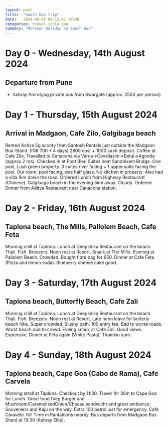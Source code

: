 ```yaml
---
layout: post
title:  "South Goa trip"
date:   2024-08-19 00:12:01 +0530
categories: travel india goa
summary: "Monsoon holiday in South Goa"
---
```


# Day 0 - Wednesday, 14th August 2024
## Departure from Pune

- Ashray Amrutyog private bus from Swargate (approx. 2500 per person)

# Day 1 - Thursday, 15th August 2024
## Arrival in Madgaon, Cafe Zilo, Galgibaga beach
Rented Activa 5g scooty from Santosh Rentals just outside the Madgaon Bus-Stand. (INR 700 * 4 days) 2800 cost + 1000 cash deposit.
Coffee at Cafe Zilo. Travelled to Canacona via Varca->Covallasim->Betul->Agonda (approx 2 hrs). Checked in at Pont Bleu Suites neat Sandolxem Bridge. One pool, Lush green property. 3 suites river facing + 1 upper suite facing the pool. 
Our room, pool facing, was half glass. No kitchen in property. Also had a villa 1km down the road.
Ordered Lunch from Highway Restaurant (Chinese). Galgibaga beach in the evening 5km away. Cloudy. Ordered Dinner from Aditya Restaurant near Canacona station.

# Day 2 - Friday, 16th August 2024
## Taplona beach, The Mills, Pallolem Beach, Cafe Feta
Morning chill at Taplona. Lunch at Deepshika Restaurant on the beach. Thali. Fish. Breezers.
Noon rest at Resort. Snack at The Mills. Evening at Pallolem Beach. Crowded. Bought fibre bag for 650. Dinner at Cafe Feta (Pizza and lemon soda). Blueberry cheese cake good.

# Day 3 - Saturday, 17th August 2024
## Taplona beach, Butterfly Beach, Cafe Zali
Morning chill at Taplona. Lunch at Deepshika Restaurant on the beach. Thali. Fish. Breezers.
Noon rest at Resort. Late noon leave for butterly beach hike. Super crowded. Slushy path. 100 entry fee. Bad to worse roads. Worst beach due to crowd.
Eveing snack at Cafe Zali. Good views. Expensive. Dinner at Feta again (White Pasta). Tiramisu yum.

# Day 4 - Sunday, 18th August 2024
## Taplona beach, Cape Goa (Cabo de Rama), Cafe Carvela
Morning stroll at Taplona. Checkout by 11:30. Travel 1hr 30m to Cape Goa for Lunch. Great food (Veg Burger and Mushroom/CaramelizedOnion/Cheese sandwich) and great ambience.
Souveniers and Kaju on the way. Extra 100 petrol just for emergency. Cafe Caravelo.
Kill Time in Pantaloons nearby. Bus departs from Madgaon Bus Stand at 19:30 (Ashray Elite).
